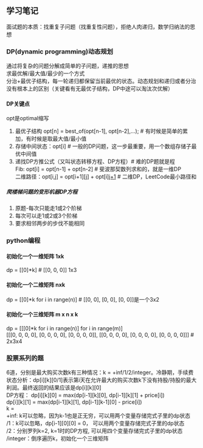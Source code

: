 ## 学习笔记  
面试题的本质：找重复子问题（找重复性问题），拒绝人肉递归，数学归纳法的思想  
### DP(dynamic programming)动态规划   
通过将复杂的问题分解成简单的子问题，递推的思想    
求最优解/最大值/最少的一个方式  
分治+最优子结构，每一轮递归都保留当前最优的状态。动态规划和递归或者分治没有根本上的区别（关键看有无最优子结构，DP中途可以淘汰次优解）  
#### DP关键点  
opt是optimal缩写  
1. 最优子结构 opt[n] = best_of(opt[n-1], opt[n-2],...); # 有时候是简单的累加，有时候是取最大值/最小值  
2. 存储中间状态：opt[i] # 一般的DP问题，这一步最重要，用一个数组存储子最优中间值  
3. 递找DP方推公式（又叫状态转移方程、DP方程）# 难的DP题就是程  
Fib: opt[i] = opt[n-1] + opt[n-2] # 斐波那契数列求和的，就是一维DP  
二维路径：opt[i,j] = opt[i+1][j] + opt[i][j+1](且判断a[i][j]是否空地) # 二维DP，LeetCode最小路径和  
##### 爬楼梯问题的变形机器DP方程  
1. 原题-每次只能走1或2个阶梯  
2. 每次可以走1或2或3个阶梯  
3. 要求相邻两步的步伐不能相同  

### python编程  
#### 初始化一个一维矩阵 1xk  
dp = [[0]*k]  # [[0, 0, 0]] 1x3  
#### 初始化一个二维矩阵 nxk  
dp = [[0]*k for i in range(n)] # [[0, 0], [0, 0], [0, 0]]是一个3x2  
#### 初始化一个三维矩阵 m x n x k  
dp = [[[0]*k for i in range(n)] for i in range(m)]  
[[[0, 0, 0, 0], [0, 0, 0, 0], [0, 0, 0, 0]], [[0, 0, 0, 0], [0, 0, 0, 0], [0, 0, 0, 0]]] # 2x3x4  

### 股票系列的题  
6道，分别是最大购买次数k有三种情况：k = +inf/1/2/integer。冷静期，手续费  
状态分析：dp[i][k][0/1]表示第i天在允许最大的购买次数k下没有持股/持股的最大利润。最终返回的结果应该是dp[i][k][0]  
DP方程： dp[i][k][0] = max(dp[i-1][k][0], dp[i-1][k][1] + price[i])  
        dp[i][k][1] = max(dp[i-1][k][1], dp[i-1][k-1][0] - price[i])  
k =  
+inf: k可以忽略，因为k-1也是正无穷，可以用两个变量存储完式子里的dp状态  
/1：k可以忽略，dp[i-1][0][0] = 0， 可以用两个变量存储完式子里的dp状态  
/2：分别罗列k=2, k=1时的DP方程, 可以用四个变量存储完式子里的dp状态  
/integer：倒序遍历k，初始化一个三维矩阵  